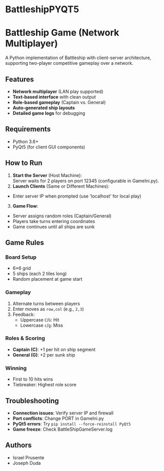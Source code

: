 # BattleshipPYQT5
# Battleship Game (Network Multiplayer)

A Python implementation of Battleship with client-server architecture, supporting two-player competitive gameplay over a network.

## Features
- **Network multiplayer** (LAN play supported)
- **Text-based interface** with clean output
- **Role-based gameplay** (Captain vs. General)
- **Auto-generated ship layouts**
- **Detailed game logs** for debugging

## Requirements
- Python 3.6+
- PyQt5 (for client GUI components)


## How to Run
1. **Start the Server** (Host Machine):   
    Server waits for 2 players on port 12345 (configurable in GameIni.py).
2. **Launch Clients** (Same or Different Machines):
- Enter server IP when prompted (use 'localhost' for local play)

3. **Game Flow**:
- Server assigns random roles (Captain/General)
- Players take turns entering coordinates
- Game continues until all ships are sunk

## Game Rules
### Board Setup
- 6×6 grid
- 5 ships (each 2 tiles long)
- Random placement at game start

### Gameplay
1. Alternate turns between players
2. Enter moves as `row,col` (e.g., `2,3`)
3. Feedback:
   - Uppercase `C`/`G`: Hit
   - Lowercase `c`/`g`: Miss

### Roles & Scoring
- **Captain (C)**: +1 per hit on ship segment
- **General (G)**: +2 per sunk ship

### Winning
- First to 10 hits wins
- Tiebreaker: Highest role score

## Troubleshooting
- **Connection issues**: Verify server IP and firewall
- **Port conflicts**: Change PORT in GameIni.py
- **PyQt5 errors**: Try `pip install --force-reinstall PyQt5`
- **Game freeze**: Check BattleShipGameServer.log

## Authors
- Israel Prusente 
- Joseph Duda 
